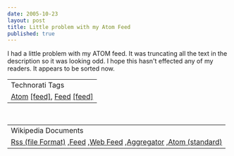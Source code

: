 ```yaml
---
date: 2005-10-23
layout: post
title: Little problem with my Atom Feed
published: true
---
```

I had a little problem with my ATOM feed.  It was truncating all the text in the description so it was looking odd.  I hope this hasn't effected any of my readers.  It appears to be sorted now.<p /><table class="TechnoratiHead TagHeader">
<tr><td>Technorati Tags</td></tr>
<tr class="Technorati"><td>
<a href="http://www.technorati.com/tag/Atom" class="Tag" rel="tag">Atom</a> <a href="http://feeds.technorati.com/feed/posts/tag/Atom" class="Tag">[feed]</a>, <a href="http://www.technorati.com/tag/Feed" class="Tag" rel="tag">Feed</a> <a href="http://feeds.technorati.com/feed/posts/tag/Feed" class="Tag">[feed]</a>
</td></tr>
</table><br /><table class="TechnoratiHead TagHeader">
<tr><td>Wikipedia Documents</td></tr>
<tr class="Technorati"><td>
<a href="http://en.wikipedia.org/wiki/RSS_(protocol)">Rss (file Format)</a> ,<a href="http://en.wikipedia.org/wiki/Feed">Feed</a> ,<a href="http://en.wikipedia.org/wiki/Web_feed">Web Feed</a> ,<a href="http://en.wikipedia.org/wiki/News_aggregator">Aggregator</a> ,<a href="http://en.wikipedia.org/wiki/Atom_(standard)">Atom (standard)</a>
</td></tr>
</table><div class="blogger-post-footer"><img class="posterous_download_image" src="https://blogger.googleusercontent.com/tracker/8109338-113009175861352629?l=www.kinlan.co.uk%2Findex.html" height="1" alt="" width="1" /></div>

